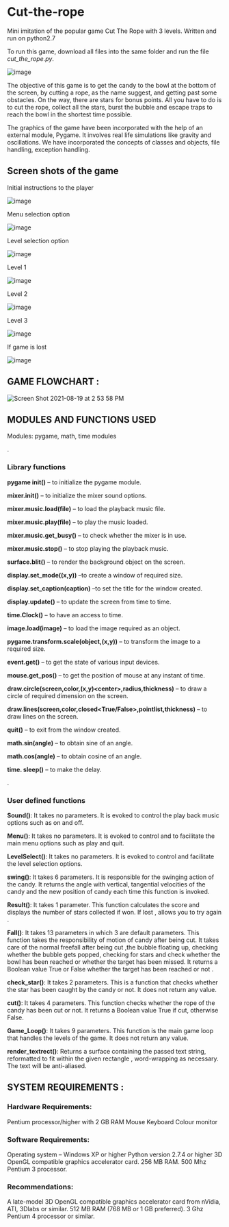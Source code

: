# Cut-the-rope
Mini imitation of the popular game Cut The Rope with 3 levels. Written and run on python2.7

To run this game, download all files into the same folder and run the file *cut_the_rope.py*.

![image](https://user-images.githubusercontent.com/54175817/130040259-802a920e-dd08-463c-acbc-85a3f0f87632.png)

The objective of this game is to get the candy to the bowl at the bottom of the screen, by cutting a rope, as the name suggest, and getting past some obstacles. On the way, there are stars for bonus points. All you have to do is to cut the rope, collect all the stars, burst the bubble and escape traps to reach the bowl in the shortest time possible.

The graphics of the game have been incorporated with the help of an external module, Pygame. It involves real life simulations like gravity and oscillations. We have incorporated the concepts of classes and objects, file handling, exception handling.

## Screen shots of the game 

Initial instructions to the player

![image](https://user-images.githubusercontent.com/54175817/130041640-67e97b7e-42bf-4070-ace3-9d427a4c6e93.png)



Menu selection option

![image](https://user-images.githubusercontent.com/54175817/130041629-3f612619-2cce-486d-a398-35e8e04b9885.png)



Level selection option

![image](https://user-images.githubusercontent.com/54175817/130041602-538de061-b2bd-4987-acd9-56b1c4222fc7.png)



Level 1

![image](https://user-images.githubusercontent.com/54175817/130041580-fd881a33-a9dd-45f0-ba7e-4703ab6c5577.png)



Level 2

![image](https://user-images.githubusercontent.com/54175817/130041556-f156ea3e-75b5-4346-9107-675fbd4711b7.png)



Level 3

![image](https://user-images.githubusercontent.com/54175817/130041536-37da2832-5f9d-4e72-9cbf-aa082c467f28.png)



If game is lost 

![image](https://user-images.githubusercontent.com/54175817/130041505-cae4cf8a-588f-4160-b9f0-2a4fb94b8b1a.png)





## GAME FLOWCHART :
![Screen Shot 2021-08-19 at 2 53 58 PM](https://user-images.githubusercontent.com/54175817/130044252-41c3fd2b-705c-4f73-8041-e0be3aa594c6.png)


## MODULES AND FUNCTIONS USED 

Modules: pygame, math, time modules

.

### Library functions
 
**pygame init()** – to initialize the pygame module.

**mixer.init()** – to initialize the mixer sound options.

**mixer.music.load(file)** – to load the playback music file. 

**mixer.music.play(file)** – to play the music loaded.

**mixer.music.get_busy()** – to check whether the mixer is in use.

**mixer.music.stop()** – to stop playing the playback music.

**surface.blit()** – to render the background object on the screen.

**display.set_mode((x,y))** –to create a window of required size.

**display.set_caption(caption)** –to set the title for the window created.

**display.update()** – to update the screen from time to time.

**time.Clock()** – to have an access to time.

**image.load(image)** – to load the image required as an object.

**pygame.transform.scale(object,(x,y))** – to transform the image to a required size.

**event.get()** – to get the state of various input devices.

**mouse.get_pos()** – to get the position of mouse at any instant of time.

**draw.circle(screen,color,(x,y)\<center>,radius,thickness)** – to draw a circle of required dimension on the screen.

**draw.lines(screen,color,closed<True/False>,pointlist,thickness)** – to draw lines on the screen.

**quit()** – to exit from the window created.

**math.sin(angle)** – to obtain sine of an angle.

**math.cos(angle)** – to obtain cosine of an angle.

**time. sleep()** – to make the delay.

.

### User defined functions 
**Sound()**: It takes no parameters. It is evoked to control the play back music options such as on and off.
  
**Menu()**: It takes no parameters. It is evoked to control and to facilitate the main menu options such as play and quit.
  
**LevelSelect()**: It takes no parameters. It is evoked to control and facilitate the level selection options.
  
**swing()**: It takes 6 parameters. It is responsible for the swinging action of the candy. It returns the angle with vertical, tangential velocities of the candy and the new position of candy each time this function is invoked.
  
**Result()**: It takes 1 parameter. This function calculates the score and displays the number of stars collected if won. If lost , allows you to try again .
  
**Fall()**: It takes 13 parameters in which 3 are default parameters. This function takes the responsibility of motion of candy after being cut. It takes care of the normal freefall after being cut ,the bubble floating up, checking whether the bubble gets popped, checking for stars and check whether the bowl has been reached or whether the target has been missed. It returns a Boolean value True or False whether the target has been reached or not .
  
**check_star()**: It takes 2 parameters. This is a function that checks whether the star has been caught by the candy or not. It does not return any value.

**cut()**: It takes 4 parameters. This function checks whether the rope of the candy has been cut or not. It returns a Boolean value True if cut, otherwise False.
  
**Game_Loop()**: It takes 9 parameters. This function is the main game loop that handles the levels of the game. It does not return any value.
  
**render_textrect()**:  Returns a surface containing the passed text string, reformatted to fit within the given rectangle , word-wrapping as necessary. The text  will be anti-aliased.
  
  
  
## SYSTEM REQUIREMENTS :

### Hardware Requirements:
Pentium processor/higher with 2 GB RAM
Mouse
Keyboard
Colour monitor

### Software Requirements:
Operating system – Windows XP or higher
Python version 2.7.4 or higher
3D OpenGL compatible graphics accelerator card.
256 MB RAM.
500 Mhz Pentium 3 processor.
### Recommendations:
A late-model 3D OpenGL compatible graphics accelerator card from nVidia, ATI, 3Dlabs or similar.
512 MB RAM (768 MB or 1 GB preferred).
3 Ghz Pentium 4 processor or similar.

